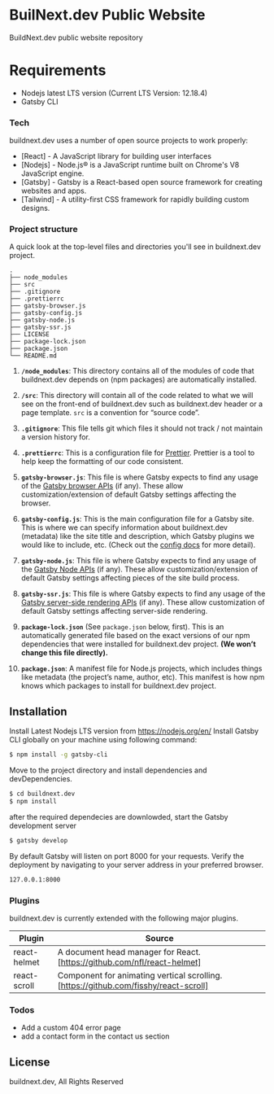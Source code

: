 # BuilNext.dev Public Website


BuildNext.dev public website repository



# Requirements

  - Nodejs latest LTS version (Current LTS Version: 12.18.4)
  - Gatsby CLI




### Tech

buildnext.dev uses a number of open source projects to work properly:

* [React] - A JavaScript library for building user interfaces
* [Nodejs] - Node.js® is a JavaScript runtime built on Chrome's V8 JavaScript engine.
* [Gatsby] - Gatsby is a React-based open source framework for creating websites and apps. 
* [Tailwind] - A utility-first CSS framework for rapidly building custom designs.


### Project structure

A quick look at the top-level files and directories you'll see in buildnext.dev project.

    .
    ├── node_modules
    ├── src
    ├── .gitignore
    ├── .prettierrc
    ├── gatsby-browser.js
    ├── gatsby-config.js
    ├── gatsby-node.js
    ├── gatsby-ssr.js
    ├── LICENSE
    ├── package-lock.json
    ├── package.json
    └── README.md

1.  **`/node_modules`**: This directory contains all of the modules of code that buildnext.dev depends on (npm packages) are automatically installed.

2.  **`/src`**: This directory will contain all of the code related to what we will see on the front-end of buildnext.dev such as buildnext.dev header or a page template. `src` is a convention for “source code”.

3.  **`.gitignore`**: This file tells git which files it should not track / not maintain a version history for.

4.  **`.prettierrc`**: This is a configuration file for [Prettier](https://prettier.io/). Prettier is a tool to help keep the formatting of our code consistent.

5.  **`gatsby-browser.js`**: This file is where Gatsby expects to find any usage of the [Gatsby browser APIs](https://www.gatsbyjs.com/docs/browser-apis/) (if any). These allow customization/extension of default Gatsby settings affecting the browser.

6.  **`gatsby-config.js`**: This is the main configuration file for a Gatsby site. This is where we can specify information about buildnext.dev (metadata) like the site title and description, which Gatsby plugins we would like to include, etc. (Check out the [config docs](https://www.gatsbyjs.com/docs/gatsby-config/) for more detail).

7.  **`gatsby-node.js`**: This file is where Gatsby expects to find any usage of the [Gatsby Node APIs](https://www.gatsbyjs.com/docs/node-apis/) (if any). These allow customization/extension of default Gatsby settings affecting pieces of the site build process.

8.  **`gatsby-ssr.js`**: This file is where Gatsby expects to find any usage of the [Gatsby server-side rendering APIs](https://www.gatsbyjs.com/docs/ssr-apis/) (if any). These allow customization of default Gatsby settings affecting server-side rendering.

9. **`package-lock.json`** (See `package.json` below, first). This is an automatically generated file based on the exact versions of our npm dependencies that were installed for buildnext.dev project. **(We won’t change this file directly).**

11. **`package.json`**: A manifest file for Node.js projects, which includes things like metadata (the project’s name, author, etc). This manifest is how npm knows which packages to install for buildnext.dev project.

## Installation

Install Latest Nodejs LTS version from https://nodejs.org/en/
Install Gatsby CLI globally on your machine using following command:
```sh
$ npm install -g gatsby-cli
```
Move to the project directory and install dependencies and devDependencies.

```sh
$ cd buildnext.dev
$ npm install
```

after the required dependecies are downlowded, start the Gatsby development server

```sh
$ gatsby develop
```
By default Gatsby will listen on port 8000 for your requests.
Verify the deployment by navigating to your server address in your preferred browser.

```sh
127.0.0.1:8000
```


### Plugins

buildnext.dev is currently extended with the following major plugins.

| Plugin | Source |
| ------ | ------ |
| react-helmet | A document head manager for React. [https://github.com/nfl/react-helmet] |
| react-scroll | Component for animating vertical scrolling. [https://github.com/fisshy/react-scroll]|


### Todos

 - Add a custom 404 error page
 - add a contact form in the contact us section

License
----
buildnext.dev, All Rights Reserved

